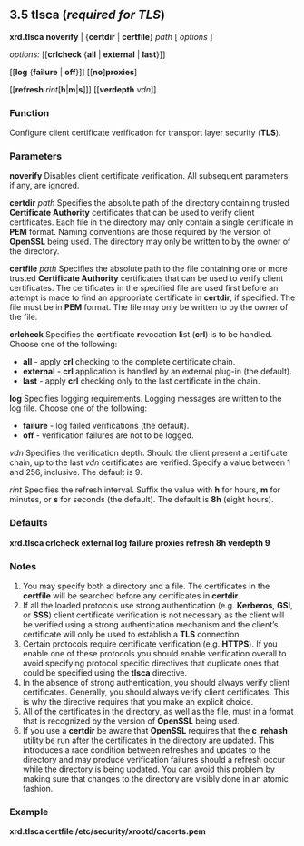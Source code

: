 ## 3.5        tlsca (*required for TLS*)

**xrd.tlsca** **noverify** | {**certdir** | **certfile**} *path* [ *options* ]

*options:* [[**crlcheck** {**all** | **external** | **last**}]]

[[**log** {**failure** | **off**}]] [[**no**]**proxies**]

[[**refresh** *rint*[**h**|**m**|**s**]]] [[**verdepth** *vdn*]]

### Function
Configure client certificate verification for transport layer security (**TLS**).

### Parameters

**noverify** Disables client certificate verification. All subsequent parameters, if any, are ignored.

**certdir** *path*
Specifies the absolute path of the directory containing trusted **Certificate Authority** certificates that can be used to verify client certificates. Each file in the directory may only contain a single certificate in **PEM** format. Naming conventions are those required by the version of **OpenSSL** being used. The directory may only be written to by the owner of the directory.

**certfile** *path*
Specifies the absolute path to the file containing one or more trusted **Certificate Authority** certificates that can be used to verify client certificates. The certificates in the specified file are used first before an attempt is made to find an appropriate certificate in **certdir**, if specified. The file must be in **PEM** format. The file may only be written to by the owner of the file.

**crlcheck**
Specifies the **c**ertificate **r**evocation **l**ist (**crl**) is to be handled. Choose one of the following:
  * **all** - apply **crl** checking to the complete certificate chain.
  * **external** - **crl** application is handled by an external plug-in (the default).
  * **last** - apply **crl** checking only to the last certificate in the chain.

**log**
Specifies logging requirements. Logging messages are written to the log file. Choose one of the following:
  * **failure** - log failed verifications (the default).
  * **off** - verification failures are not to be logged.

*vdn*
Specifies the verification depth. Should the client present a certificate chain, up to the last *vdn* certificates are verified. Specify a value between 1 and 256, inclusive. The default is 9.

*rint*
Specifies the refresh interval. Suffix the value with **h** for hours, **m** for minutes, or **s** for seconds (the default). The default is **8h** (eight hours).

### Defaults
**xrd.tlsca crlcheck external log failure proxies refresh 8h verdepth 9**

### Notes
1. You may specify both a directory and a file. The certificates in the **certfile** will be searched before any certificates in **certdir**.
2. If all the loaded protocols use strong authentication (e.g. **Kerberos**, **GSI**, or **SSS**) client certificate verification is not necessary as the client will be verified using a strong authentication mechanism and the client’s certificate will only be used to establish a **TLS** connection.
3. Certain protocols require certificate verification (e.g. **HTTPS**). If you enable one of these protocols you should enable verification overall to avoid specifying protocol specific directives that duplicate ones that could be specified using the **tlsca** directive.
4. In the absence of strong authentication, you should always verify client certificates. Generally, you should always verify client certificates. This is why the directive requires that you make an explicit choice.
5. All of the certificates in the directory, as well as the file, must in a format that is recognized by the version of **OpenSSL** being used.
6. If you use a **certdir** be aware that **OpenSSL** requires that the **c_rehash** utility be run after the certificates in the directory are updated. This introduces a race condition between refreshes and updates to the directory and may produce verification failures should a refresh occur while the directory is being updated. You can avoid this problem by making sure that changes to the directory are visibly done in an atomic fashion.

### Example  
**xrd.tlsca certfile /etc/security/xrootd/cacerts.pem**